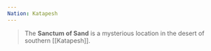 ```yaml
---
Nation: Katapesh
---
```

> The **Sanctum of Sand** is a mysterious location in the desert of southern [[Katapesh]].